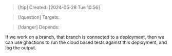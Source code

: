 
>[!tip] Created: [2024-05-28 Tue 10:56]

>[!question] Targets: 

>[!danger] Depends: 

If we work on a branch, that branch is connected to a deployment, then we can use ghactions to run the cloud based tests against this deployment, and log the output.